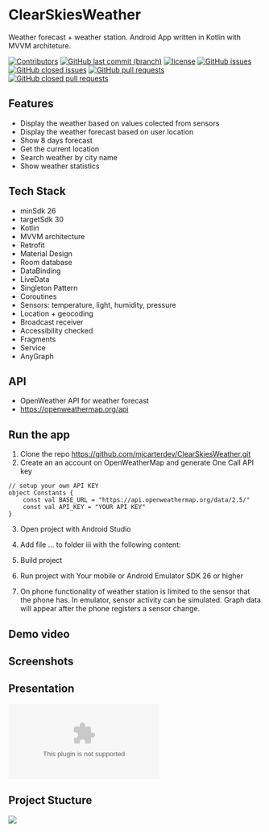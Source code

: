 # ClearSkiesWeather

Weather forecast + weather station.
Android App written in Kotlin with MVVM architeture.

[![Contributors](https://img.shields.io/github/contributors//mjcarterdev/ClearSkiesWeather)](https://github.com/mjcarterdev/ClearSkiesWeather/graphs/contributors)
[![GitHub last commit (branch)](https://img.shields.io/github/last-commit/mjcarterdev/ClearSkiesWeather/master.svg)](https://github.com/mjcarterdev/ClearSkiesWeather)
[![license](https://img.shields.io/github/license//mjcarterdev/ClearSkiesWeather)](https://github.com//mjcarterdev/ClearSkiesWeather/blob/master/LICENSE)
[![GitHub issues](https://img.shields.io/github/issues/mjcarterdev/ClearSkiesWeather)](https://github.com/mjcarterdev/ClearSkiesWeather/issues)
[![GitHub closed issues](https://img.shields.io/github/issues-closed//mjcarterdev/ClearSkiesWeather)](https://github.com//mjcarterdev/ClearSkiesWeather/issues?q=is%3Aissue+is%3Aclosed)
[![GitHub pull requests](https://img.shields.io/github/issues-pr//mjcarterdev/ClearSkiesWeather)](https://github.com//mjcarterdev/ClearSkiesWeather/pulls)
[![GitHub closed pull requests](https://img.shields.io/github/issues-pr-closed//mjcarterdev/ClearSkiesWeather)](https://github.com//mjcarterdev/ClearSkiesWeather/pulls?q=is%3Apr+is%3Aclosed)

## Features

- Display the weather based on values colected from sensors
- Display the weather forecast based on user location
- Show 8 days forecast
- Get the current location
- Search weather by city name
- Show weather statistics

## Tech Stack

- minSdk 26
- targetSdk 30
- Kotlin
- MVVM architecture
- Retrofit
- Material Design
- Room database
- DataBinding
- LiveData
- Singleton Pattern
- Coroutines
- Sensors: temperature, light, humidity, pressure
- Location + geocoding
- Broadcast receiver
- Accessibility checked
- Fragments
- Service
- AnyGraph

## API

- OpenWeather API for weather forecast
- https://openweathermap.org/api

## Run the app

1. Clone the repo https://github.com/mjcarterdev/ClearSkiesWeather.git
2. Create an an account on OpenWeatherMap and generate One Call API key

```
// setup your own API KEY
object Constants {
    const val BASE_URL = "https://api.openweathermap.org/data/2.5/"
    const val API_KEY = "YOUR API KEY"
}
```

3. Open project with Android Studio
4. Add file ... to folder iii with the following content:

5. Build project
6. Run project with Your mobile or Android Emulator SDK 26 or higher
7. On phone functionality of weather station is limited to the sensor that the phone has.
   In emulator, sensor activity can be simulated. Graph data will appear after the phone registers a sensor change.

## Demo video

## Screenshots

## Presentation

![Presentation](/ClearSkies.pptx)

## Project Stucture

<img src="https://github.com/mjcarterdev/ClearSkiesWeather/master/screennshots/structure.png"/>
